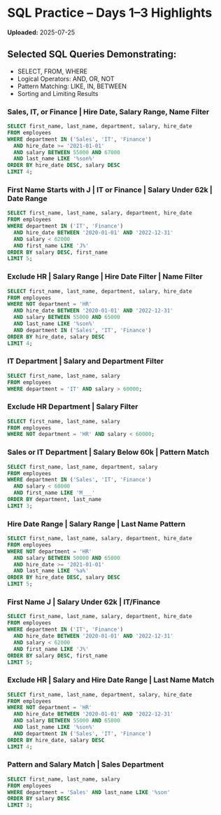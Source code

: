 # SQL Practice – Days 1–3 Highlights
**Uploaded:** 2025-07-25

## Selected SQL Queries Demonstrating:
- SELECT, FROM, WHERE
- Logical Operators: AND, OR, NOT
- Pattern Matching: LIKE, IN, BETWEEN
- Sorting and Limiting Results

### Sales, IT, or Finance | Hire Date, Salary Range, Name Filter
```sql
SELECT first_name, last_name, department, salary, hire_date
FROM employees
WHERE department IN ('Sales', 'IT', 'Finance')
  AND hire_date >= '2021-01-01'
  AND salary BETWEEN 55000 AND 67000
  AND last_name LIKE '%son%'
ORDER BY hire_date DESC, salary DESC
LIMIT 4;
```

### First Name Starts with J | IT or Finance | Salary Under 62k | Date Range
```sql
SELECT first_name, last_name, salary, department, hire_date
FROM employees
WHERE department IN ('IT', 'Finance')
  AND hire_date BETWEEN '2020-01-01' AND '2022-12-31'
  AND salary < 62000
  AND first_name LIKE 'J%'
ORDER BY salary DESC, first_name
LIMIT 5;
```

### Exclude HR | Salary Range | Hire Date Filter | Name Filter
```sql
SELECT first_name, last_name, department, salary, hire_date
FROM employees
WHERE NOT department = 'HR'
  AND hire_date BETWEEN '2020-01-01' AND '2022-12-31'
  AND salary BETWEEN 55000 AND 65000
  AND last_name LIKE '%son%'
  AND department IN ('Sales', 'IT', 'Finance')
ORDER BY hire_date, salary DESC
LIMIT 4;
```

### IT Department | Salary and Department Filter
```sql
SELECT first_name, last_name, salary
FROM employees
WHERE department = 'IT' AND salary > 60000;
```

### Exclude HR Department | Salary Filter
```sql
SELECT first_name, last_name, salary
FROM employees
WHERE NOT department = 'HR' AND salary < 60000;
```

### Sales or IT Department | Salary Below 60k | Pattern Match
```sql
SELECT first_name, last_name, department, salary
FROM employees
WHERE department IN ('Sales', 'IT', 'Finance')
  AND salary < 60000
  AND first_name LIKE 'M___'
ORDER BY department, last_name
LIMIT 3;
```

### Hire Date Range | Salary Range | Last Name Pattern
```sql
SELECT first_name, last_name, salary, department, hire_date
FROM employees
WHERE NOT department = 'HR'
  AND salary BETWEEN 50000 AND 65000
  AND hire_date >= '2021-01-01'
  AND last_name LIKE '%a%'
ORDER BY hire_date DESC, salary DESC
LIMIT 5;
```

### First Name J | Salary Under 62k | IT/Finance
```sql
SELECT first_name, last_name, salary, department, hire_date
FROM employees
WHERE department IN ('IT', 'Finance')
  AND hire_date BETWEEN '2020-01-01' AND '2022-12-31'
  AND salary < 62000
  AND first_name LIKE 'J%'
ORDER BY salary DESC, first_name
LIMIT 5;
```

### Exclude HR | Salary and Hire Date Range | Last Name Match
```sql
SELECT first_name, last_name, department, salary, hire_date
FROM employees
WHERE NOT department = 'HR'
  AND hire_date BETWEEN '2020-01-01' AND '2022-12-31'
  AND salary BETWEEN 55000 AND 65000
  AND last_name LIKE '%son%'
  AND department IN ('Sales', 'IT', 'Finance')
ORDER BY hire_date, salary DESC
LIMIT 4;
```

### Pattern and Salary Match | Sales Department
```sql
SELECT first_name, last_name, salary
FROM employees
WHERE department = 'Sales' AND last_name LIKE '%son'
ORDER BY salary DESC
LIMIT 3;
```

